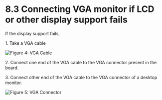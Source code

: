 # 8.3	Connecting VGA monitor if LCD or other display support fails

If the display support fails,

1\. Take a VGA cable

![Figure 4:  VGA Cable](broken-reference)

2\. Connect one end of the VGA cable to the VGA connector present in the board.

3\. Connect other end of the VGA cable to the VGA connector of a desktop monitor.

![Figure 5:  VGA Connector](broken-reference)
